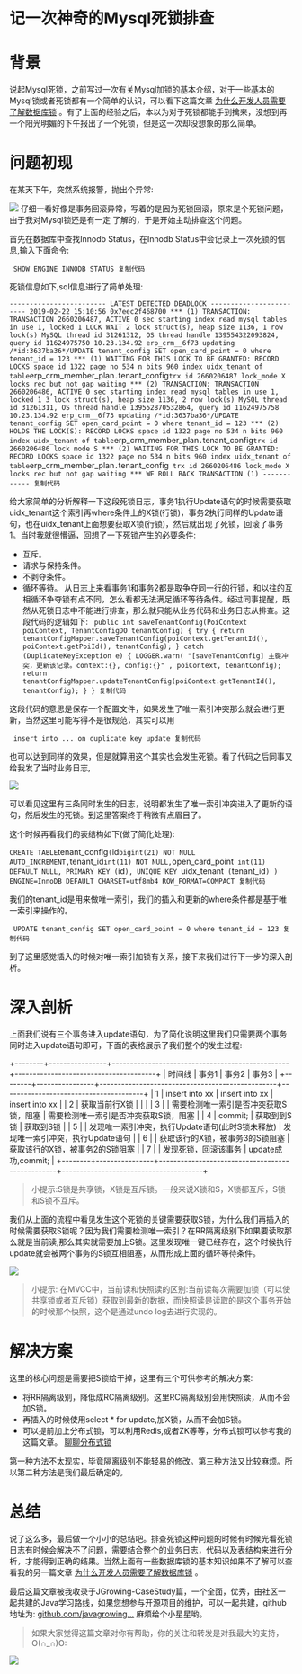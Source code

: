 # 记一次神奇的Mysql死锁排查 #

# 背景 #

说起Mysql死锁，之前写过一次有关Mysql加锁的基本介绍，对于一些基本的Mysql锁或者死锁都有一个简单的认识，可以看下这篇文章 [为什么开发人员需要了解数据库锁]( https://link.juejin.im?target=https%3A%2F%2Fmp.weixin.qq.com%2Fs%2FyzXbbutzVJ1hIZgVszIBgw ) 。有了上面的经验之后，本以为对于死锁都能手到擒来，没想到再一个阳光明媚的下午报出了一个死锁，但是这一次却没想象的那么简单。

# 问题初现 #

在某天下午，突然系统报警，抛出个异常:

![](https://user-gold-cdn.xitu.io/2019/2/26/1692a7779c86fd79?imageView2/0/w/1280/h/960/ignore-error/1) 仔细一看好像是事务回滚异常，写着的是因为死锁回滚，原来是个死锁问题，由于我对Mysql锁还是有一定 了解的，于是开始主动排查这个问题。

首先在数据库中查找Innodb Status，在Innodb Status中会记录上一次死锁的信息,输入下面命令:

` SHOW ENGINE INNODB STATUS 复制代码`

死锁信息如下,sql信息进行了简单处理:

` ------------------------ LATEST DETECTED DEADLOCK ------------------------ 2019-02-22 15:10:56 0x7eec2f468700 *** (1) TRANSACTION: TRANSACTION 2660206487, ACTIVE 0 sec starting index read mysql tables in use 1, locked 1 LOCK WAIT 2 lock struct(s), heap size 1136, 1 row lock(s) MySQL thread id 31261312, OS thread handle 139554322093824, query id 11624975750 10.23.134.92 erp_crm__6f73 updating /*id:3637ba36*/UPDATE tenant_config SET open_card_point = 0 where tenant_id = 123 *** (1) WAITING FOR THIS LOCK TO BE GRANTED: RECORD LOCKS space id 1322 page no 534 n bits 960 index uidx_tenant of table `erp_crm_member_plan`.`tenant_config` trx id 2660206487 lock_mode X locks rec but not gap waiting *** (2) TRANSACTION: TRANSACTION 2660206486, ACTIVE 0 sec starting index read mysql tables in use 1, locked 1 3 lock struct(s), heap size 1136, 2 row lock(s) MySQL thread id 31261311, OS thread handle 139552870532864, query id 11624975758 10.23.134.92 erp_crm__6f73 updating /*id:3637ba36*/UPDATE tenant_config SET open_card_point = 0 where tenant_id = 123 *** (2) HOLDS THE LOCK(S): RECORD LOCKS space id 1322 page no 534 n bits 960 index uidx_tenant of table `erp_crm_member_plan`.`tenant_config` trx id 2660206486 lock mode S *** (2) WAITING FOR THIS LOCK TO BE GRANTED: RECORD LOCKS space id 1322 page no 534 n bits 960 index uidx_tenant of table `erp_crm_member_plan`.`tenant_config` trx id 2660206486 lock_mode X locks rec but not gap waiting *** WE ROLL BACK TRANSACTION (1) ------------ 复制代码`

给大家简单的分析解释一下这段死锁日志，事务1执行Update语句的时候需要获取uidx_tenant这个索引再where条件上的X锁(行锁)，事务2执行同样的Update语句，也在uidx_tenant上面想要获取X锁(行锁)，然后就出现了死锁，回滚了事务1。当时我就很懵逼，回想了一下死锁产生的必要条件:

* 互斥。
* 请求与保持条件。
* 不剥夺条件。
* 循环等待。 从日志上来看事务1和事务2都是取争夺同一行的行锁，和以往的互相循环争夺锁有点不同，怎么看都无法满足循环等待条件。经过同事提醒，既然从死锁日志中不能进行排查，那么就只能从业务代码和业务日志从排查。这段代码的逻辑如下:
` public int saveTenantConfig(PoiContext poiContext, TenantConfigDO tenantConfig) { try { return tenantConfigMapper.saveTenantConfig(poiContext.getTenantId(), poiContext.getPoiId(), tenantConfig); } catch (DuplicateKeyException e) { LOGGER.warn( "[saveTenantConfig] 主键冲突，更新该记录。context:{}, config:{}" , poiContext, tenantConfig); return tenantConfigMapper.updateTenantConfig(poiContext.getTenantId(), tenantConfig); } } 复制代码`

这段代码的意思是保存一个配置文件，如果发生了唯一索引冲突那么就会进行更新，当然这里可能写得不是很规范，其实可以用

` insert into ... on duplicate key update 复制代码`

也可以达到同样的效果，但是就算用这个其实也会发生死锁。看了代码之后同事又给我发了当时业务日志,

![](https://user-gold-cdn.xitu.io/2019/2/27/1692cb7c69f8a23d?imageView2/0/w/1280/h/960/ignore-error/1)

可以看见这里有三条同时发生的日志，说明都发生了唯一索引冲突进入了更新的语句，然后发生的死锁。到这里答案终于稍微有点眉目了。

这个时候再看我们的表结构如下(做了简化处理):

` CREATE TABLE `tenant_config` ( `id` bigint(21) NOT NULL AUTO_INCREMENT, `tenant_id` int(11) NOT NULL, `open_card_point` int(11) DEFAULT NULL, PRIMARY KEY (`id`), UNIQUE KEY `uidx_tenant` (`tenant_id`) ) ENGINE=InnoDB DEFAULT CHARSET=utf8mb4 ROW_FORMAT=COMPACT 复制代码`

我们的tenant_id是用来做唯一索引，我们的插入和更新的where条件都是基于唯一索引来操作的。

` UPDATE tenant_config SET open_card_point = 0 where tenant_id = 123 复制代码`

到了这里感觉插入的时候对唯一索引加锁有关系，接下来我们进行下一步的深入剖析。

# 深入剖析 #

上面我们说有三个事务进入update语句，为了简化说明这里我们只需要两个事务同时进入update语句即可，下面的表格展示了我们整个的发生过程:

+--------+----------------+-------------------------------------------------+---------------------------------------+
| 时间线 |     事务1      |                      事务2                      |                 事务3                 |
+--------+----------------+-------------------------------------------------+---------------------------------------+
|      1 | insert into xx | insert into xx                                  | insert into xx                        |
|      2 | 获取当前行X锁  |                                                 |                                       |
|      3 |                | 需要检测唯一索引是否冲突获取S锁，阻塞           | 需要检测唯一索引是否冲突获取S锁，阻塞 |
|      4 | commit;        | 获取到到S锁                                     | 获取到S锁                             |
|      5 |                | 发现唯一索引冲突，执行Update语句(此时S锁未释放) | 发现唯一索引冲突，执行Update语句      |
|      6 |                | 获取该行的X锁，被事务3的S锁阻塞                 | 获取该行的X锁，被事务2的S锁阻塞       |
|      7 |                | 发现死锁，回滚该事务                            | update成功,commit;                    |
+--------+----------------+-------------------------------------------------+---------------------------------------+

> 
> 
> 
> 小提示:S锁是共享锁，X锁是互斥锁。一般来说X锁和S，X锁都互斥，S锁和S锁不互斥。
> 
> 

我们从上面的流程中看见发生这个死锁的关键需要获取S锁，为什么我们再插入的时候需要获取S锁呢？因为我们需要检测唯一索引？在RR隔离级别下如果要读取那么就是当前读,那么其实就需要加上S锁。这里发现唯一键已经存在，这个时候执行update就会被两个事务的S锁互相阻塞，从而形成上面的循环等待条件。

![](https://user-gold-cdn.xitu.io/2019/2/27/1692d0a5adc7813c?imageView2/0/w/1280/h/960/ignore-error/1)

> 
> 
> 
> 小提示:
> 在MVCC中，当前读和快照读的区别:当前读每次需要加锁（可以使共享锁或者互斥锁）获取到最新的数据，而快照读是读取的是这个事务开始的时候那个快照，这个是通过undo
> log去进行实现的。
> 
> 

# 解决方案 #

这里的核心问题是需要把S锁给干掉，这里有三个可供参考的解决方案:

* 将RR隔离级别，降低成RC隔离级别。这里RC隔离级别会用快照读，从而不会加S锁。
* 再插入的时候使用select * for update,加X锁，从而不会加S锁。
* 可以提前加上分布式锁，可以利用Redis,或者ZK等等，分布式锁可以参考我的这篇文章。 [聊聊分布式锁]( https://link.juejin.im?target=https%3A%2F%2Fmp.weixin.qq.com%2Fs%2FpnPxgljnohU746TTVzUt3g )

第一种方法不太现实，毕竟隔离级别不能轻易的修改。第三种方法又比较麻烦。所以第二种方法是我们最后确定的。

# 总结 #

说了这么多，最后做一个小小的总结吧。排查死锁这种问题的时候有时候光看死锁日志有时候会解决不了问题，需要结合整个的业务日志，代码以及表结构来进行分析，才能得到正确的结果。当然上面有一些数据库锁的基本知识如果不了解可以查看我的另一篇文章 [为什么开发人员需要了解数据库锁]( https://link.juejin.im?target=https%3A%2F%2Fmp.weixin.qq.com%2Fs%2FyzXbbutzVJ1hIZgVszIBgw ) 。

最后这篇文章被我收录于JGrowing-CaseStudy篇，一个全面，优秀，由社区一起共建的Java学习路线，如果您想参与开源项目的维护，可以一起共建，github地址为: [github.com/javagrowing…]( https://link.juejin.im?target=https%3A%2F%2Fgithub.com%2Fjavagrowing%2FJGrowing ) 麻烦给个小星星哟。

> 
> 
> 
> 如果大家觉得这篇文章对你有帮助，你的关注和转发是对我最大的支持，O(∩_∩)O:
> 
> 

![](https://user-gold-cdn.xitu.io/2018/7/22/164c2ad786c7cfe4?imageView2/0/w/1280/h/960/ignore-error/1)